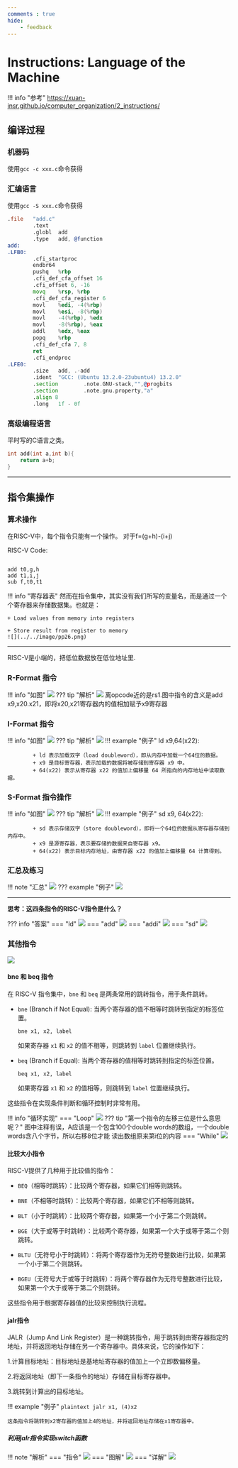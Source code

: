 ```yaml
---
comments : true
hide:
    - feedback
---
```


<script defer src="https://vercount.one/js"></script>

# Instructions: Language of the Machine

!!! info "参考"
    https://xuan-insr.github.io/computer_organization/2_instructions/

## 编译过程

### 机器码

使用`gcc -c xxx.c`命令获得

### 汇编语言

使用`gcc -S xxx.c`命令获得
```asm title="add.s"
.file   "add.c"
        .text
        .globl  add
        .type   add, @function
add:
.LFB0:
        .cfi_startproc
        endbr64
        pushq   %rbp
        .cfi_def_cfa_offset 16
        .cfi_offset 6, -16
        movq    %rsp, %rbp
        .cfi_def_cfa_register 6
        movl    %edi, -4(%rbp)
        movl    %esi, -8(%rbp)
        movl    -4(%rbp), %edx
        movl    -8(%rbp), %eax
        addl    %edx, %eax
        popq    %rbp
        .cfi_def_cfa 7, 8
        ret
        .cfi_endproc
.LFE0:
        .size   add, .-add
        .ident  "GCC: (Ubuntu 13.2.0-23ubuntu4) 13.2.0"
        .section        .note.GNU-stack,"",@progbits
        .section        .note.gnu.property,"a"
        .align 8
        .long   1f - 0f
```
### 高级编程语言

平时写的C语言之类。
``` c title="add.c"
int add(int a,int b){
    return a+b;
}
```

---

## 指令集操作

### 算术操作

在RISC-V中，每个指令只能有一个操作。
对于f=(g+h)-(i+j)

RISC-V Code:
```plaintext

add t0,g,h
add t1,i,j
sub f,t0,t1

```
!!! info "寄存器表"
    然而在指令集中，其实没有我们所写的变量名，而是通过一个个寄存器来存储数据集。也就是：
    
    + Load values from memory into registers  
    
    + Store result from register to memory
    ![](../../image/pp26.png)

---

RISC-V是小端的，把低位数据放在低位地址里.

### R-Format 指令

!!! info "如图"
    ![](../../image/pp27.png)
    ??? tip "解析"
        ![](../../image/pp28.png)
        离opcode近的是rs1.图中指令的含义是add x9,x20.x21，即将x20,x21寄存器内的值相加赋予x9寄存器

### I-Format 指令
!!! info "如图"
    ![](../../image/pp29.png)
    ??? tip "解析"
        ![](../../image/pp30.png)
        !!! example "例子"
            ld x9,64(x22):

            + ld 表示加载双字（load doubleword），即从内存中加载一个64位的数据。
            + x9 是目标寄存器，表示加载的数据将被存储到寄存器 x9 中。
            + 64(x22) 表示从寄存器 x22 的值加上偏移量 64 所指向的内存地址中读取数据。

### S-Format 指令操作

!!! info "如图"
    ![](../../image/pp31.png)
    ??? tip "解析"
        ![](../../image/pp32.png)
        !!! example "例子"
            sd x9, 64(x22):
            
            + sd 表示存储双字（store doubleword），即将一个64位的数据从寄存器存储到内存中。
            + x9 是源寄存器，表示要存储的数据来自寄存器 x9。
            + 64(x22) 表示目标内存地址，由寄存器 x22 的值加上偏移量 64 计算得到。

### 汇总及练习

!!! note "汇总"
    ![](../../image/pp33.png)
    ??? example "例子"
        ![](../../image/pp34.png)

---
**思考：这四条指令的RISC-V指令是什么？**

??? info "答案"
    === "ld"
        ![](../../image/pp36.png)
    === "add"
        ![](../../image/pp37.png)
    === "addi"
        ![](../../image/pp38.png)
    === "sd"
        ![](../../image/pp39.png)

### 其他指令

![](../../image/pp40.png)


#### bne 和 beq 指令

在 RISC-V 指令集中，`bne` 和 `beq` 是两条常用的跳转指令，用于条件跳转。

- `bne` (Branch if Not Equal): 当两个寄存器的值不相等时跳转到指定的标签位置。
    ```plaintext
    bne x1, x2, label
    ```
    如果寄存器 `x1` 和 `x2` 的值不相等，则跳转到 `label` 位置继续执行。

- `beq` (Branch if Equal): 当两个寄存器的值相等时跳转到指定的标签位置。
    ```plaintext
    beq x1, x2, label
    ```
    如果寄存器 `x1` 和 `x2` 的值相等，则跳转到 `label` 位置继续执行。

这些指令在实现条件判断和循环控制时非常有用。

!!! info "循环实现"
    === "Loop"
        ![](../../image/pp53.png)
        ??? tip "第一个指令的左移三位是什么意思呢？"
            图中注释有误，A应该是一个包含100个double words的数组，一个double words含八个字节，所以右移8位才能
            读出数组原来第i位的内容
    === "While"
        ![](../../image/pp54.png)
#### 比较大小指令

 RISC-V提供了几种用于比较值的指令：


- `BEQ`（相等时跳转）：比较两个寄存器，如果它们相等则跳转。

- `BNE`（不相等时跳转）：比较两个寄存器，如果它们不相等则跳转。

- `BLT`（小于时跳转）：比较两个寄存器，如果第一个小于第二个则跳转。

- `BGE`（大于或等于时跳转）：比较两个寄存器，如果第一个大于或等于第二个则跳转。

- `BLTU`（无符号小于时跳转）：将两个寄存器作为无符号整数进行比较，如果第一个小于第二个则跳转。

- `BGEU`（无符号大于或等于时跳转）：将两个寄存器作为无符号整数进行比较，如果第一个大于或等于第二个则跳转。

这些指令用于根据寄存器值的比较来控制执行流程。

#### jalr指令
JALR（Jump And Link Register）是一种跳转指令，用于跳转到由寄存器指定的地址，并将返回地址存储在另一个寄存器中。具体来说，它的操作如下：

1.计算目标地址：目标地址是基地址寄存器的值加上一个立即数偏移量。

2.将返回地址（即下一条指令的地址）存储在目标寄存器中。

3.跳转到计算出的目标地址。

!!! example "例子"
    ```plaintext
    jalr x1, (4)x2
    ```

    这条指令将跳转到x2寄存器的值加上4的地址，并将返回地址存储在x1寄存器中。

##### 利用jalr指令实现switch函数

!!! note "解析"
    === "指令"
        ![](../../image/pp55.png)
    === "图解"
        ![](../../image/pp56.png)
    === "详解"
        ![](../../image/pp57.png)

<!--<span id="busuanzi_container_page_pv">本页总访问量<span id="busuanzi_value_page_pv"></span>次</span>
<span id="busuanzi_container_page_uv">本页总访客数 <span id="busuanzi_value_page_uv"></span> 人</span>-->